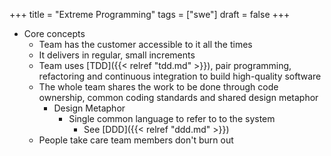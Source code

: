 +++
title = "Extreme Programming"
tags = ["swe"]
draft = false
+++

-   Core concepts
    -   Team has the customer accessible to it all the times
    -   It delivers in regular, small increments
    -   Team uses [TDD]({{< relref "tdd.md" >}}), pair programming, refactoring and continuous integration to build high-quality software
    -   The whole team shares the work to be done through code ownership, common coding standards and shared design metaphor
        -   Design Metaphor
            -   Single common language to refer to to the system
                -   See [DDD]({{< relref "ddd.md" >}})
    -   People take care team members don't burn out

